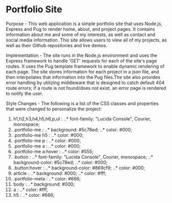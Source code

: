 # Portfolio Site

Purpose - This web application is a simple portfolio site that uses Node.js,
Express and Pug to render home, about, and project pages. It contains
information about me and some of my interests, as well as contact and social
media information. This site allows users to view all of my projects, as well
as their Github repositories and live demos.

Implementation - The site runs in the Node.js environment and uses the
Express framework to handle 'GET' requests for each of the site's page routes.
It uses the Pug template framework to enable dynamic rendering of each page.
The site stores information for each project in a json file, and then
interpolates that information into the Pug files.The site also provides error
handling by utilizing middleware that is designed to catch default 404 route
errors; if a route is not found/does not exist, an error page is rendered to
notify the user.

Style Changes - The following is a list of the CSS classes and properties that
were changed to personalize the project:
1. h1,h2,h3,h4,h5,h6,p,ul :
..* font-family: "Lucida Console", Courier, monospace;
2. .portfolio-me :
..* background: #5c78ed;
..* color: #000;
3. .portfolio-me h5 :
..* color: #000;
4. .portfolio-me p :
..* color: #000;
5. .portfolio-me a :
..* color: #000;
6. .portfolio-me a:hover :
..* color: #555;
7. .button :
..* font-family: "Lucida Console", Courier, monospace;
..* background-color: #5c78ed;
..* color: #000;
8. .button:hover :
..* background-color: #869cf9;
..* color: #000;
9. article :
..* background: #000;
..* color: #fff;
10. .portfolio-meta :
..* color: #666;
11. body :
..* background: #000;
12. a :
..* color: #fff;
13. h5 :
..* color: #666;
